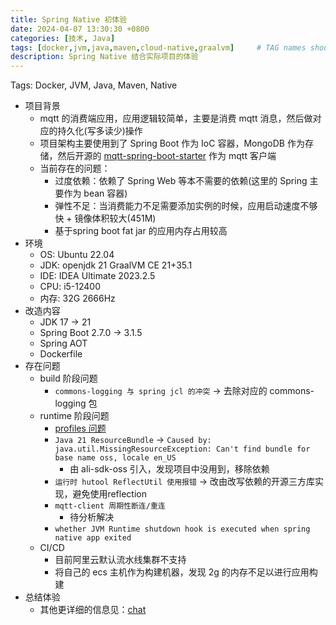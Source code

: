 ```yaml
---
title: Spring Native 初体验
date: 2024-04-07 13:30:30 +0800
categories: [技术, Java]
tags: [docker,jvm,java,maven,cloud-native,graalvm]     # TAG names should always be lowercase
description: Spring Native 结合实际项目的体验
---
```




Tags: Docker, JVM, Java, Maven, Native

- 项目背景
    - mqtt 的消费端应用，应用逻辑较简单，主要是消费 mqtt 消息，然后做对应的持久化(写多读少)操作
    - 项目架构主要使用到了 Spring Boot 作为 IoC 容器，MongoDB 作为存储，然后开源的 [mqtt-spring-boot-starter](https://github.com/tocrhz/mqtt-spring-boot-starter) 作为 mqtt 客户端
    - 当前存在的问题：
        - 过度依赖：依赖了 Spring Web 等本不需要的依赖(这里的 Spring 主要作为 bean 容器)
        - 弹性不足：当消费能力不足需要添加实例的时候，应用启动速度不够快 + 镜像体积较大(451M)
        - 基于spring boot fat jar 的应用内存占用较高
- 环境
    - OS: Ubuntu 22.04
    - JDK: openjdk 21 GraalVM CE 21+35.1
    - IDE: IDEA Ultimate 2023.2.5
    - CPU: i5-12400
    - 内存: 32G 2666Hz
- 改造内容
    - JDK 17 → 21
    - Spring Boot 2.7.0 → 3.1.5
    - Spring AOT
    - Dockerfile
- 存在问题
    - build 阶段问题
        - `commons-logging 与 spring jcl 的冲突`  → 去除对应的 commons-logging 包
    - runtime 阶段问题
        - [profiles 问题](https://stackoverflow.com/questions/71660363/spring-native-set-active-profile)
        - `Java 21 ResourceBundle`  → `Caused by: java.util.MissingResourceException: Can't find bundle for base name oss, locale en_US`
            - 由 ali-sdk-oss 引入，发现项目中没用到，移除依赖
        - `运行时 hutool ReflectUtil 使用报错` → 改由改写依赖的开源三方库实现，避免使用reflection
        - `mqtt-client 周期性断连/重连`
            - 待分析解决
        - `whether JVM Runtime shutdown hook is executed when spring native app exited`
    - CI/CD
        - 目前阿里云默认流水线集群不支持
        - 将自己的 ecs 主机作为构建机器，发现 2g 的内存不足以进行应用构建
- 总结体验
    - 其他更详细的信息见：[chat](https://codeup.aliyun.com/608626eaa7600a4c353f87ce/chat)